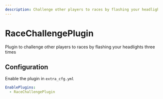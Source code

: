 ```yaml
---
description: Challenge other players to races by flashing your headlights
---
```


# RaceChallengePlugin
Plugin to challenge other players to races by flashing your headlights three times
## Configuration
Enable the plugin in `extra_cfg.yml`
```yaml
EnablePlugins:
  - RaceChallengePlugin
```